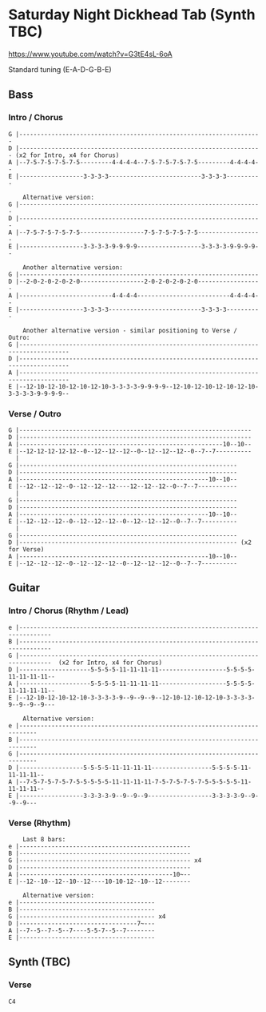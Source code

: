 # Saturday Night Dickhead Tab (Synth TBC)

<https://www.youtube.com/watch?v=G3tE4sL-6oA>

Standard tuning (E-A-D-G-B-E)

## Bass

### Intro / Chorus

    G |--------------------------------------------------------------------
    D |-------------------------------------------------------------------- (x2 for Intro, x4 for Chorus)
    A |--7-5-7-5-7-5-7-5---------4-4-4-4--7-5-7-5-7-5-7-5---------4-4-4-4--
    E |------------------3-3-3-3--------------------------3-3-3-3----------
    
        Alternative version:
    G |--------------------------------------------------------------------
    D |--------------------------------------------------------------------
    A |--7-5-7-5-7-5-7-5------------------7-5-7-5-7-5-7-5------------------
    E |------------------3-3-3-3-9-9-9-9------------------3-3-3-3-9-9-9-9--

        Another alternative version:
    G |-------------------------------------------------------------------
    D |--2-0-2-0-2-0-2-0------------------2-0-2-0-2-0-2-0------------------
    A |--------------------------4-4-4-4--------------------------4-4-4-4--
    E |------------------3-3-3-3--------------------------3-3-3-3----------

        Another alternative version - similar positioning to Verse / Outro:
    G |------------------------------------------------------------------------------------
    D |------------------------------------------------------------------------------------
    A |------------------------------------------------------------------------------------
    E |--12-10-12-10-12-10-12-10-3-3-3-3-9-9-9-9--12-10-12-10-12-10-12-10-3-3-3-3-9-9-9-9--

### Verse / Outro

    G |-----------------------------------------------------------------
    D |-----------------------------------------------------------------
    A |---------------------------------------------------------10--10--
    E |--12-12-12-12-12--0--12--12--12--0--12--12--12--0--7--7----------
      |
    G |-------------------------------------------------------------
    D |-------------------------------------------------------------
    A |-----------------------------------------------------10--10--
    E |--12--12--12--0--12--12--12----12--12--12--0--7--7-----------
      |
    G |-------------------------------------------------------------
    D |-------------------------------------------------------------
    A |-----------------------------------------------------10--10--
    E |--12--12--12--0--12--12--12--0--12--12--12--0--7--7----------
      |
    G |-------------------------------------------------------------
    D |------------------------------------------------------------- (x2 for Verse)
    A |-----------------------------------------------------10--10--
    E |--12--12--12--0--12--12--12--0--12--12--12--0--7--7----------

## Guitar

### Intro / Chorus (Rhythm / Lead)

    e |-------------------------------------------------------------------------------
    B |-------------------------------------------------------------------------------
    G |-------------------------------------------------------------------------------  (x2 for Intro, x4 for Chorus)
    D |--------------------5-5-5-5-11-11-11-11-------------------5-5-5-5-11-11-11-11--
    A |--------------------5-5-5-5-11-11-11-11-------------------5-5-5-5-11-11-11-11--
    E |--12-10-12-10-12-10-3-3-3-3-9--9--9--9--12-10-12-10-12-10-3-3-3-3-9--9--9--9---

        Alternative version:
    e |---------------------------------------------------------------------------
    B |---------------------------------------------------------------------------
    G |---------------------------------------------------------------------------
    D |------------------5-5-5-5-11-11-11-11-----------------5-5-5-5-11-11-11-11--
    A |--7-5-7-5-7-5-7-5-5-5-5-5-11-11-11-11-7-5-7-5-7-5-7-5-5-5-5-5-11-11-11-11--
    E |------------------3-3-3-3-9--9--9--9------------------3-3-3-3-9--9--9--9---        

### Verse (Rhythm)

        Last 8 bars:
    e |------------------------------------------------
    B |------------------------------------------------
    G |------------------------------------------------ x4
    D |------------------------------------------------
    A |-------------------------------------------10~--
    E |--12--10--12--10--12----10-10-12--10--12--------

        Alternative version:
    e |--------------------------------------
    B |--------------------------------------
    G |-------------------------------------- x4
    D |---------------------------------7~---
    A |--7--5--7--5--7----5-5-7--5--7--------
    E |--------------------------------------

## Synth (TBC)

### Verse

    C4
